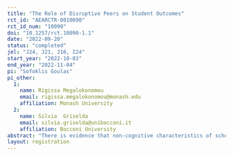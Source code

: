 ```yaml
---
title: "The Role of Disruptive Peers on Student Outcomes"
rct_id: "AEARCTR-0010090"
rct_id_num: "10090"
doi: "10.1257/rct.10090-1.1"
date: "2022-09-20"
status: "completed"
jel: "J24, J21, J16, I24"
start_year: "2022-10-03"
end_year: "2022-11-04"
pi: "Sofoklis Goulas"
pi_other:
  1:
    name: Rigissa Megalokonomou
    email: rigissa.megalokonomou@monash.edu
    affiliation: Monash University
  2:
    name: Silvia  Griselda
    email: silvia.griselda@unibocconi.it
    affiliation: Bocconi University
abstract: "There is evidence that non-cognitive characteristics of school peers, such as disruptiveness or engagement impacts other students' outcomes. It remains an open question how large is the influence of disruptive peers on student outcomes. We develop a survey experiment in which individuals are exposed to randomized scenarios of students being disruptive in the classroom. Participants are asked whether they think that the scenario of disruptive students they are exposed to could influence them in terms of study motivation, career aspirations, their science study readiness, and their career readiness."
layout: registration
---
```


